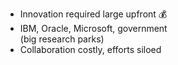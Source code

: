 * Innovation required large upfront :moneybag:
* IBM, Oracle, Microsoft, government <br />(big research parks)
* Collaboration costly, efforts siloed
